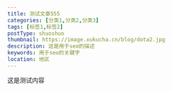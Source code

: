 ```yaml
---
title: 测试文章555
categories: [分类1,分类2,分类3]
tags: [标签1,标签2]
postType: shuoshuo
thumbnail: https://image.xukucha.cn/blog/dota2.jpg
description: 这是用于seo的描述
keywords: 用于seo的关键字
location: 地区
---
```


这是测试内容
